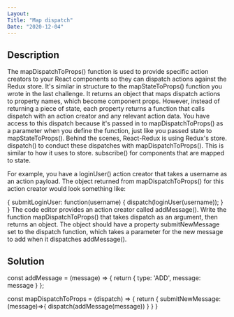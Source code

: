 ```yaml
---
Layout: 
Title: "Map dispatch"
Date: "2020-12-04"
---
```


## Description

The mapDispatchToProps() function is used to provide specific action creators to your React components so they can dispatch actions against the Redux store. 
It's similar in structure to the mapStateToProps() function you wrote in the last challenge. It returns an object that maps dispatch actions to property names, which become component props. However, instead of returning a piece of state, each property returns a function that calls dispatch with an action creator and any relevant action data. You have access to this dispatch because it's passed in to 
mapDispatchToProps() as a parameter when you define the function, just like you passed state to mapStateToProps(). Behind the scenes, React-Redux is using Redux's store. dispatch() to conduct these dispatches with mapDispatchToProps(). This is similar to how it uses to store. subscribe() for components that are mapped to state.

For example, you have a loginUser() action creator that takes a username as an action payload. The object returned from mapDispatchToProps() 
for this action creator would look something like:

{
  submitLoginUser: function(username) {
    dispatch(loginUser(username));
  }
}
The code editor provides an action creator called addMessage(). Write the function mapDispatchToProps() that takes dispatch as an argument, then returns an object. The object should have a property submitNewMessage set to the dispatch function,
 which takes a parameter for the new message to add when it dispatches addMessage().

## Solution

const addMessage = (message) => {
  return {
    type: 'ADD',
    message: message
  }
};


const mapDispatchToProps = (dispatch) => {
    return {
        submitNewMessage: (message)=>{
            dispatch(addMessage(message))
        }
    }
}